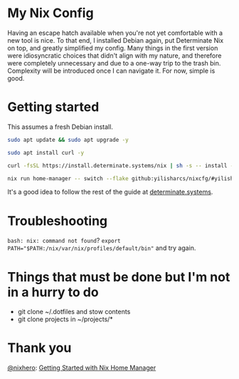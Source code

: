 # My Nix Config

Having an escape hatch available when you're not yet comfortable with a new tool is nice. To that end, I installed Debian again, put Determinate Nix on top, and greatly simplified my config. Many things in the first version were idiosyncratic choices that didn't align with my nature, and therefore were completely unnecessary and due to a one-way trip to the trash bin. Complexity will be introduced once I can navigate it. For now, simple is good.

# Getting started

This assumes a fresh Debian install.

```sh
sudo apt update && sudo apt upgrade -y

sudo apt install curl -y

curl -fsSL https://install.determinate.systems/nix | sh -s -- install --determinate

nix run home-manager -- switch --flake github:yilisharcs/nixcfg/#yilisharcs
```

It's a good idea to follow the rest of the guide at [determinate.systems](https://docs.determinate.systems/getting-started/individuals).

# Troubleshooting

`bash: nix: command not found`? `export PATH="$PATH:/nix/var/nix/profiles/default/bin"` and try again.

# Things that must be done but I'm not in a hurry to do

- git clone ~/.dotfiles and stow contents
- git clone projects in ~/projects/*

# Thank you

[@nixhero](https://www.youtube.com/@nixhero): [Getting Started with Nix Home Manager](https://www.youtube.com/watch?v=cZDiqGWPHKI)
